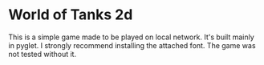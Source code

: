 # World of Tanks 2d
This is a simple game made to be played on local network.
It's built mainly in pyglet.
I strongly recommend installing the attached font. The game was not tested without it.
